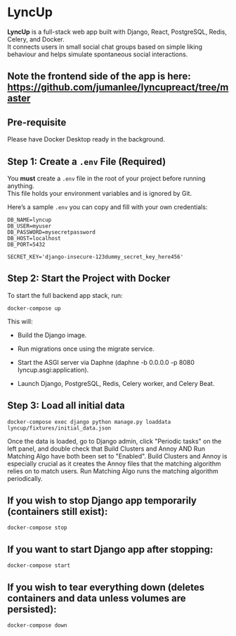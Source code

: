 # LyncUp

**LyncUp** is a full-stack web app built with Django, React, PostgreSQL, Redis, Celery, and Docker.  
It connects users in small social chat groups based on simple liking behaviour and helps simulate spontaneous social interactions.

Note the frontend side of the app is here: https://github.com/jumanlee/lyncupreact/tree/master
---

## Pre-requisite
Please have Docker Desktop ready in the background.

## Step 1: Create a `.env` File (Required)

You **must** create a `.env` file in the root of your project before running anything.  
This file holds your environment variables and is ignored by Git.

Here’s a sample `.env` you can copy and fill with your own credentials:

```env
DB_NAME=lyncup
DB_USER=myuser
DB_PASSWORD=mysecretpassword
DB_HOST=localhost
DB_PORT=5432

SECRET_KEY='django-insecure-123dummy_secret_key_here456'
```

## Step 2: Start the Project with Docker

To start the full backend app stack, run:
```
docker-compose up
```
This will:

- Build the Django image.

- Run migrations once using the migrate service.

- Start the ASGI server via Daphne (daphne -b 0.0.0.0 -p 8080 lyncup.asgi:application).

- Launch Django, PostgreSQL, Redis, Celery worker, and Celery Beat.

## Step 3: Load all initial data
```
docker-compose exec django python manage.py loaddata lyncup/fixtures/initial_data.json
```
Once the data is loaded, go to Django admin, click "Periodic tasks" on the left panel, and double check that Build Clusters and Annoy AND Run Matching Algo have both been set to "Enabled". Build Clusters and Annoy is especially crucial as it creates the Annoy files that the matching algorithm relies on to match users. Run Matching Algo runs the matching algorithm periodically.

## If you wish to stop Django app temporarily (containers still exist):
```
docker-compose stop
```

## If you want to start Django app after stopping:
```
docker-compose start
```
## If you wish to tear everything down (deletes containers and data unless volumes are persisted):
```
docker-compose down
```
